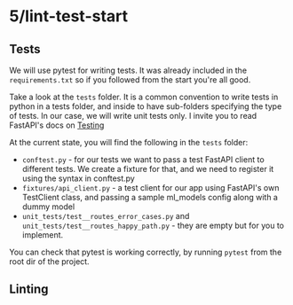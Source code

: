 # 5/lint-test-start

## Tests

We will use pytest for writing tests. It was already included in the `requirements.txt` so if you followed from the start you're all good.

Take a look at the `tests` folder. It is a common convention to write tests in python in a tests folder, and inside to have sub-folders specifying the type of tests. In our case, we will write unit tests only. I invite you to read FastAPI's docs on [Testing](https://fastapi.tiangolo.com/tutorial/testing/)

At the current state, you will find the following in the `tests` folder:

- `conftest.py` - for our tests we want to pass a test FastAPI client to different tests. We create a fixture for that, and we need to register it using the syntax in conftest.py
- `fixtures/api_client.py` - a test client for our app using FastAPI's own TestClient class, and passing a sample ml_models config along with a dummy model
- `unit_tests/test__routes_error_cases.py` and `unit_tests/test__routes_happy_path.py` - they are empty but for you to implement. 

You can check that pytest is working correctly, by running `pytest` from the root dir of the project.

## Linting
